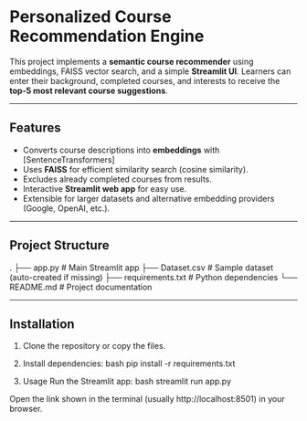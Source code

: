  
# Personalized Course Recommendation Engine

This project implements a **semantic course recommender** using embeddings, FAISS vector search, and a simple **Streamlit UI**.
Learners can enter their background, completed courses, and interests to receive the **top-5 most relevant course suggestions**.

---

## Features
- Converts course descriptions into **embeddings** with [SentenceTransformers]
- Uses **FAISS** for efficient similarity search (cosine similarity).
- Excludes already completed courses from results.
- Interactive **Streamlit web app** for easy use.
- Extensible for larger datasets and alternative embedding providers (Google, OpenAI, etc.).

---

## Project Structure
.
├── app.py # Main Streamlit app
├── Dataset.csv # Sample dataset (auto-created if missing)
├── requirements.txt # Python dependencies
└── README.md # Project documentation



---

## Installation

1. Clone the repository or copy the files.

2. Install dependencies:
bash
pip install -r requirements.txt

3. Usage
Run the Streamlit app:
bash
streamlit run app.py

Open the link shown in the terminal (usually http://localhost:8501) in your browser.
